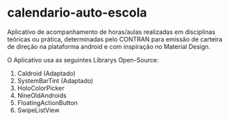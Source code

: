 calendario-auto-escola
======================

Aplicativo de acompanhamento de horas/aulas realizadas em disciplinas teóricas ou prática, determinadas pelo CONTRAN para emissão de carteira de direção na plataforma android e com inspiração no Material Design.

O Aplicativo usa as seguintes Librarys Open-Source:

 1. Caldroid (Adaptado)
 2. SystemBarTint (Adaptado)
 3. HoloColorPicker
 4. NineOldAndroids
 5. FloatingActionButton
 6. SwipeListView
